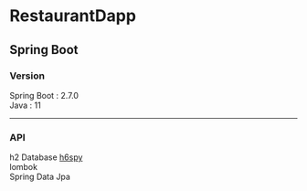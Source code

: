 # RestaurantDapp  

## Spring Boot
### Version
Spring Boot : 2.7.0  
Java : 11  

---

### API  
h2 Database
[h6spy](https://github.com/gavlyukovskiy/spring-boot-data-source-decorator)  
lombok  
Spring Data Jpa  
